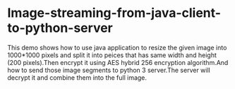 # Image-streaming-from-java-client-to-python-server
This demo shows how to use java application to resize the given image into 1000*1000 pixels and split it into peices that has same width and height (200 pixels).Then encrypt it using AES hybrid 256 encryption algorithm.And how to send those image segments to python 3 server.The server will decrypt it and combine them into the full image.

